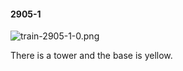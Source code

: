 #### 2905-1
![train-2905-1-0.png](https://github.com/lil-lab/nlvr/raw/master/nlvr/train/images/27/train-2905-1-0.png "train-2905-1-0.png")

There is a tower and the base is yellow.